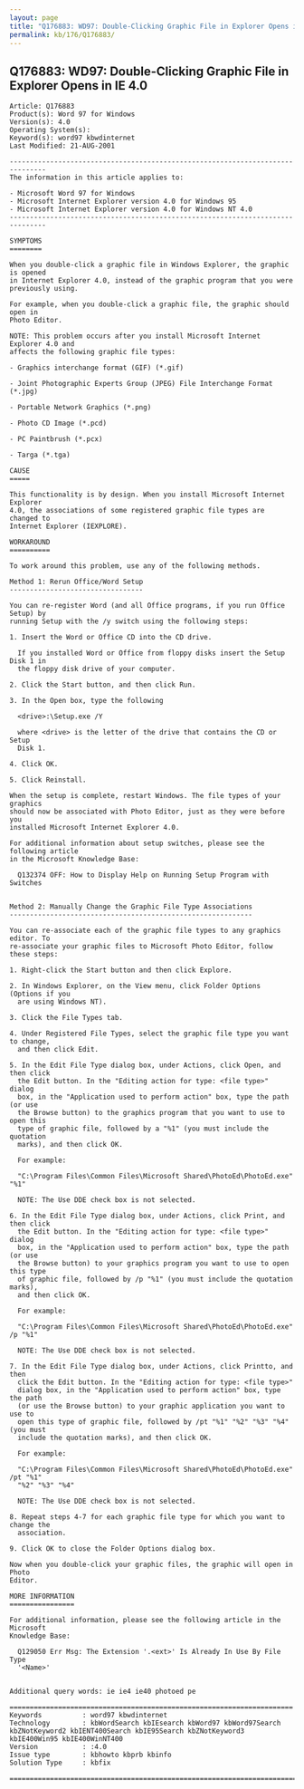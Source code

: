 ```yaml
---
layout: page
title: "Q176883: WD97: Double-Clicking Graphic File in Explorer Opens in IE 4.0"
permalink: kb/176/Q176883/
---
```


## Q176883: WD97: Double-Clicking Graphic File in Explorer Opens in IE 4.0

	Article: Q176883
	Product(s): Word 97 for Windows
	Version(s): 4.0
	Operating System(s): 
	Keyword(s): word97 kbwdinternet
	Last Modified: 21-AUG-2001
	
	-------------------------------------------------------------------------------
	The information in this article applies to:
	
	- Microsoft Word 97 for Windows 
	- Microsoft Internet Explorer version 4.0 for Windows 95 
	- Microsoft Internet Explorer version 4.0 for Windows NT 4.0 
	-------------------------------------------------------------------------------
	
	SYMPTOMS
	========
	
	When you double-click a graphic file in Windows Explorer, the graphic is opened
	in Internet Explorer 4.0, instead of the graphic program that you were
	previously using.
	
	For example, when you double-click a graphic file, the graphic should open in
	Photo Editor.
	
	NOTE: This problem occurs after you install Microsoft Internet Explorer 4.0 and
	affects the following graphic file types:
	
	- Graphics interchange format (GIF) (*.gif)
	
	- Joint Photographic Experts Group (JPEG) File Interchange Format (*.jpg)
	
	- Portable Network Graphics (*.png)
	
	- Photo CD Image (*.pcd)
	
	- PC Paintbrush (*.pcx)
	
	- Targa (*.tga)
	
	CAUSE
	=====
	
	This functionality is by design. When you install Microsoft Internet Explorer
	4.0, the associations of some registered graphic file types are changed to
	Internet Explorer (IEXPLORE).
	
	WORKAROUND
	==========
	
	To work around this problem, use any of the following methods.
	
	Method 1: Rerun Office/Word Setup
	---------------------------------
	
	You can re-register Word (and all Office programs, if you run Office Setup) by
	running Setup with the /y switch using the following steps:
	
	1. Insert the Word or Office CD into the CD drive.
	
	  If you installed Word or Office from floppy disks insert the Setup Disk 1 in
	  the floppy disk drive of your computer.
	
	2. Click the Start button, and then click Run.
	
	3. In the Open box, type the following
	
	  <drive>:\Setup.exe /Y
	
	  where <drive> is the letter of the drive that contains the CD or Setup
	  Disk 1.
	
	4. Click OK.
	
	5. Click Reinstall.
	
	When the setup is complete, restart Windows. The file types of your graphics
	should now be associated with Photo Editor, just as they were before you
	installed Microsoft Internet Explorer 4.0.
	
	For additional information about setup switches, please see the following article
	in the Microsoft Knowledge Base:
	
	  Q132374 OFF: How to Display Help on Running Setup Program with Switches
	
	
	Method 2: Manually Change the Graphic File Type Associations
	------------------------------------------------------------
	
	You can re-associate each of the graphic file types to any graphics editor. To
	re-associate your graphic files to Microsoft Photo Editor, follow these steps:
	
	1. Right-click the Start button and then click Explore.
	
	2. In Windows Explorer, on the View menu, click Folder Options (Options if you
	  are using Windows NT).
	
	3. Click the File Types tab.
	
	4. Under Registered File Types, select the graphic file type you want to change,
	  and then click Edit.
	
	5. In the Edit File Type dialog box, under Actions, click Open, and then click
	  the Edit button. In the "Editing action for type: <file type>" dialog
	  box, in the "Application used to perform action" box, type the path (or use
	  the Browse button) to the graphics program that you want to use to open this
	  type of graphic file, followed by a "%1" (you must include the quotation
	  marks), and then click OK.
	
	  For example:
	
	  "C:\Program Files\Common Files\Microsoft Shared\PhotoEd\PhotoEd.exe" "%1"
	
	  NOTE: The Use DDE check box is not selected.
	
	6. In the Edit File Type dialog box, under Actions, click Print, and then click
	  the Edit button. In the "Editing action for type: <file type>" dialog
	  box, in the "Application used to perform action" box, type the path (or use
	  the Browse button) to your graphics program you want to use to open this type
	  of graphic file, followed by /p "%1" (you must include the quotation marks),
	  and then click OK.
	
	  For example:
	
	  "C:\Program Files\Common Files\Microsoft Shared\PhotoEd\PhotoEd.exe" /p "%1"
	
	  NOTE: The Use DDE check box is not selected.
	
	7. In the Edit File Type dialog box, under Actions, click Printto, and then
	  click the Edit button. In the "Editing action for type: <file type>"
	  dialog box, in the "Application used to perform action" box, type the path
	  (or use the Browse button) to your graphic application you want to use to
	  open this type of graphic file, followed by /pt "%1" "%2" "%3" "%4" (you must
	  include the quotation marks), and then click OK.
	
	  For example:
	
	  "C:\Program Files\Common Files\Microsoft Shared\PhotoEd\PhotoEd.exe" /pt "%1"
	  "%2" "%3" "%4"
	
	  NOTE: The Use DDE check box is not selected.
	
	8. Repeat steps 4-7 for each graphic file type for which you want to change the
	  association.
	
	9. Click OK to close the Folder Options dialog box.
	
	Now when you double-click your graphic files, the graphic will open in Photo
	Editor.
	
	MORE INFORMATION
	================
	
	For additional information, please see the following article in the Microsoft
	Knowledge Base:
	
	  Q129050 Err Msg: The Extension '.<ext>' Is Already In Use By File Type
	  '<Name>'
	
	
	Additional query words: ie ie4 ie40 photoed pe
	
	======================================================================
	Keywords          : word97 kbwdinternet 
	Technology        : kbWordSearch kbIEsearch kbWord97 kbWord97Search kbZNotKeyword2 kbIENT400Search kbIE95Search kbZNotKeyword3 kbIE400Win95 kbIE400WinNT400
	Version           : :4.0
	Issue type        : kbhowto kbprb kbinfo
	Solution Type     : kbfix
	
	=============================================================================
	
